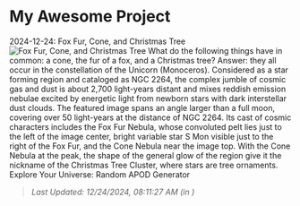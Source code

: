 # My Awesome Project

<!-- APOD Start -->
2024-12-24: Fox Fur, Cone, and Christmas Tree
![Fox Fur, Cone, and Christmas Tree](https://apod.nasa.gov/apod/image/2412/ConeTree_White_960.jpg)
What do the following things have in common: a cone, the fur of a fox, and a Christmas tree?  Answer: they all occur in the constellation of the Unicorn (Monoceros).  Considered as a star forming region and cataloged as NGC 2264, the complex jumble of cosmic gas and dust is about 2,700 light-years distant and mixes reddish emission nebulae excited by energetic light from newborn stars with dark interstellar dust clouds. The featured image spans an angle larger than a full moon, covering over 50 light-years at the distance of NGC 2264. Its cast of cosmic characters includes the Fox Fur Nebula, whose convoluted pelt lies just to the left of the image center, bright variable star S Mon visible just to the right of the Fox Fur, and the Cone Nebula near the image top.  With the Cone Nebula at the peak, the shape of the general glow of the region give it the nickname of the Christmas Tree Cluster, where stars are tree ornaments.   Explore Your Universe: Random APOD Generator
> _Last Updated: 12/24/2024, 08:11:27 AM (in )_
<!-- APOD End -->
